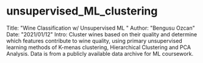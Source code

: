 # unsupervised_ML_clustering

Title: "Wine Classification w/ Unsupervised ML "
Author: "Bengusu Ozcan"
Date: "2021/01/12"
Intro: Cluster wines based on their quality and determine which features contribute to wine quality, using primary unsupervised learning methods of K-menas clustering, Hierarchical Clustering and PCA Analysis. Data is from a publicly available data archive for ML coursework.

